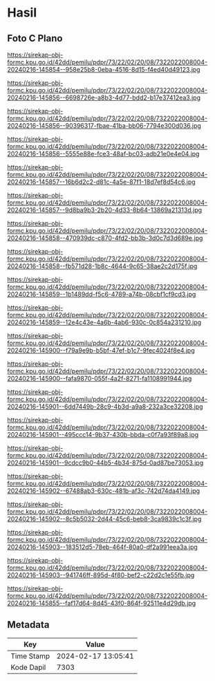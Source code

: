 # Hasil

## Foto C Plano

https://sirekap-obj-formc.kpu.go.id/42dd/pemilu/pdpr/73/22/02/20/08/7322022008004-20240216-145854--958e25b8-0eba-4516-8d15-f4ed40d49123.jpg

https://sirekap-obj-formc.kpu.go.id/42dd/pemilu/pdpr/73/22/02/20/08/7322022008004-20240216-145856--6698726e-a8b3-4d77-bdd2-b17e37412ea3.jpg

https://sirekap-obj-formc.kpu.go.id/42dd/pemilu/pdpr/73/22/02/20/08/7322022008004-20240216-145856--90396317-fbae-41ba-bb06-7794e300d036.jpg

https://sirekap-obj-formc.kpu.go.id/42dd/pemilu/pdpr/73/22/02/20/08/7322022008004-20240216-145856--5555e88e-fce3-48af-bc03-adb21e0e4e04.jpg

https://sirekap-obj-formc.kpu.go.id/42dd/pemilu/pdpr/73/22/02/20/08/7322022008004-20240216-145857--16b6d2c2-d81c-4a5e-87f1-18d7ef8d54c6.jpg

https://sirekap-obj-formc.kpu.go.id/42dd/pemilu/pdpr/73/22/02/20/08/7322022008004-20240216-145857--9d8ba9b3-2b20-4d33-8b64-13869a21313d.jpg

https://sirekap-obj-formc.kpu.go.id/42dd/pemilu/pdpr/73/22/02/20/08/7322022008004-20240216-145858--470939dc-c870-4fd2-bb3b-3d0c7d3d689e.jpg

https://sirekap-obj-formc.kpu.go.id/42dd/pemilu/pdpr/73/22/02/20/08/7322022008004-20240216-145858--fb571d28-1b8c-4644-9c65-38ae2c2d175f.jpg

https://sirekap-obj-formc.kpu.go.id/42dd/pemilu/pdpr/73/22/02/20/08/7322022008004-20240216-145859--1b1489dd-f5c6-4789-a74b-08cbf1cf9cd3.jpg

https://sirekap-obj-formc.kpu.go.id/42dd/pemilu/pdpr/73/22/02/20/08/7322022008004-20240216-145859--12e4c43e-4a6b-4ab6-930c-0c854a231210.jpg

https://sirekap-obj-formc.kpu.go.id/42dd/pemilu/pdpr/73/22/02/20/08/7322022008004-20240216-145900--f79a9e9b-b5bf-47ef-b1c7-9fec4024f8e4.jpg

https://sirekap-obj-formc.kpu.go.id/42dd/pemilu/pdpr/73/22/02/20/08/7322022008004-20240216-145900--fafa9870-055f-4a2f-8271-fa1108991944.jpg

https://sirekap-obj-formc.kpu.go.id/42dd/pemilu/pdpr/73/22/02/20/08/7322022008004-20240216-145901--6dd7449b-28c9-4b3d-a9a8-232a3ce32208.jpg

https://sirekap-obj-formc.kpu.go.id/42dd/pemilu/pdpr/73/22/02/20/08/7322022008004-20240216-145901--495ccc14-9b37-430b-bbda-c0f7a93f89a8.jpg

https://sirekap-obj-formc.kpu.go.id/42dd/pemilu/pdpr/73/22/02/20/08/7322022008004-20240216-145901--9cdcc9b0-44b5-4b34-875d-0ad87be73053.jpg

https://sirekap-obj-formc.kpu.go.id/42dd/pemilu/pdpr/73/22/02/20/08/7322022008004-20240216-145902--67488ab3-630c-481b-af3c-742d74da4149.jpg

https://sirekap-obj-formc.kpu.go.id/42dd/pemilu/pdpr/73/22/02/20/08/7322022008004-20240216-145902--8c5b5032-2d44-45c6-beb8-3ca9839c1c3f.jpg

https://sirekap-obj-formc.kpu.go.id/42dd/pemilu/pdpr/73/22/02/20/08/7322022008004-20240216-145903--183512d5-78eb-464f-80a0-df2a991eea3a.jpg

https://sirekap-obj-formc.kpu.go.id/42dd/pemilu/pdpr/73/22/02/20/08/7322022008004-20240216-145903--941746ff-895d-4f80-bef2-c22d2c1e55fb.jpg

https://sirekap-obj-formc.kpu.go.id/42dd/pemilu/pdpr/73/22/02/20/08/7322022008004-20240216-145855--faf17d64-8d45-43f0-864f-92511e4d29db.jpg


## Metadata

| Key        | Value               |
| ---------- | ------------------- |
| Time Stamp | 2024-02-17 13:05:41 |
| Kode Dapil | 7303                |



